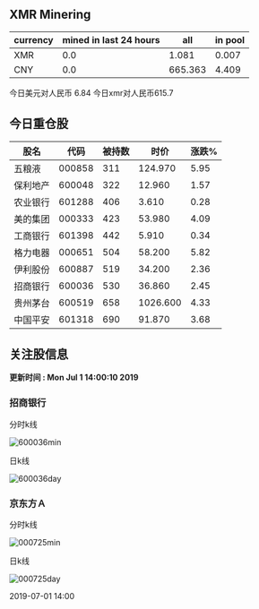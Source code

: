 ## XMR Minering

|currency|mined in last 24 hours|all|in pool|
|---|---|---|---|
|XMR|0.0|1.081|0.007|
|CNY|0.0|665.363|4.409|

今日美元对人民币 6.84	今日xmr对人民币615.7


## 今日重仓股 

|股名|代码|被持数|时价|涨跌%|
|---|---|---|---|---|
|五粮液|000858|311|124.970|5.95|
|保利地产|600048|322|12.960|1.57|
|农业银行|601288|406|3.610|0.28|
|美的集团|000333|423|53.980|4.09|
|工商银行|601398|442|5.910|0.34|
|格力电器|000651|504|58.200|5.82|
|伊利股份|600887|519|34.200|2.36|
|招商银行|600036|530|36.860|2.45|
|贵州茅台|600519|658|1026.600|4.33|
|中国平安|601318|690|91.870|3.68|

## 关注股信息
**更新时间 : Mon Jul  1 14:00:10 2019**
### 招商银行 
分时k线

![600036min](http://image.sinajs.cn/newchart/min/n/sh600036.gif)

日k线

![600036day](http://image.sinajs.cn/newchart/daily/n/sh600036.gif)

### 京东方Ａ 
分时k线

![000725min](http://image.sinajs.cn/newchart/min/n/sz000725.gif)

日k线

![000725day](http://image.sinajs.cn/newchart/daily/n/sz000725.gif)

2019-07-01 14:00